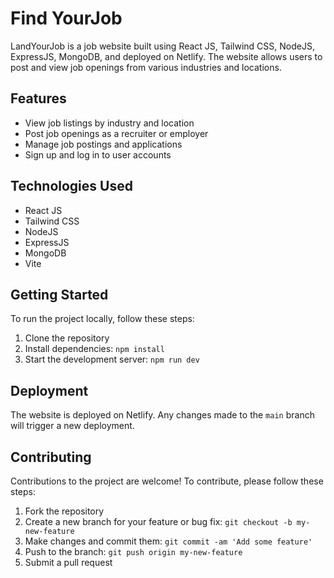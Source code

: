 # Find YourJob

LandYourJob is a job website built using React JS, Tailwind CSS, NodeJS, ExpressJS, MongoDB, and deployed on Netlify. The website allows users to post and view job openings from various industries and locations.

## Features

- View job listings by industry and location
- Post job openings as a recruiter or employer
- Manage job postings and applications
- Sign up and log in to user accounts

## Technologies Used

- React JS
- Tailwind CSS
- NodeJS
- ExpressJS
- MongoDB
- Vite

## Getting Started

To run the project locally, follow these steps:

1. Clone the repository
2. Install dependencies: `npm install`
3. Start the development server: `npm run dev`

## Deployment

The website is deployed on Netlify. Any changes made to the `main` branch will trigger a new deployment.

## Contributing

Contributions to the project are welcome! To contribute, please follow these steps:

1. Fork the repository
2. Create a new branch for your feature or bug fix: `git checkout -b my-new-feature`
3. Make changes and commit them: `git commit -am 'Add some feature'`
4. Push to the branch: `git push origin my-new-feature`
5. Submit a pull request
